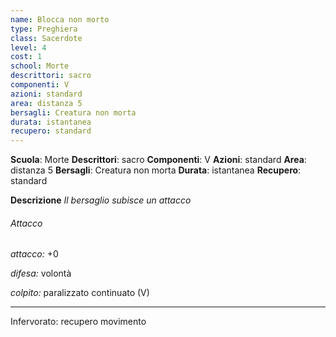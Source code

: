 ```yaml
---
name: Blocca non morto
type: Preghiera
class: Sacerdote
level: 4
cost: 1
school: Morte
descrittori: sacro
componenti: V
azioni: standard
area: distanza 5
bersagli: Creatura non morta
durata: istantanea
recupero: standard
---
```

**Scuola**: Morte
**Descrittori**: sacro
**Componenti**: V
**Azioni**: standard
**Area**: distanza 5
**Bersagli**: Creatura non morta
**Durata**: istantanea
**Recupero**: standard

**Descrizione**
*Il bersaglio subisce un attacco*

###### Attacco

*attacco:* +0

*difesa:* volontà

*colpito:* paralizzato continuato (V)

---

Infervorato: recupero movimento